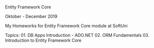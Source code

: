 Entity Framework Core

Oktober - December 2019

My Homeworks for Entity Framework Core module at SoftUni

Topics:
	01. DB Apps Introduction - ADO.NET
	02. ORM Fundamentals
	03. Introduction to Entity Framework Core
	